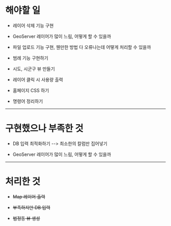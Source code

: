 # 해야할 일

- 레이어 삭제 기능 구현

- GeoServer 레이어가 많이 느림, 어떻게 할 수 있을까

- 파일 업로드 기능 구현, 웬만한 방법 다 오류나는데 어떻게 처리할 수 있을까

- 범례 기능 구현하기

- 시도, 시군구 뷰 만들기

- 레이어 클릭 시 사용량 출력

- 홈페이지 CSS 하기

- 명령어 정리하기

---

# 구현했으나 부족한 것

- DB 입력 최적화하기 --> 최소한의 칼럼만 집어넣기

- GeoServer 레이어가 많이 느림, 어떻게 할 수 있을까

---

# 처리한 것

- ~~Map 레이어 출력~~

- ~~부족하지만 DB 입력~~

- ~~법정동 뷰 생성~~

